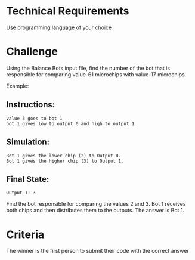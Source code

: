 # Technical Requirements
Use programming language of your choice

# Challenge
Using the Balance Bots input file, find the number of the bot that is responsible for comparing value-61 microchips with value-17 microchips.


Example:

## Instructions:
```value 2 goes to bot 1
value 3 goes to bot 1
bot 1 gives low to output 0 and high to output 1
```
## Simulation:
```Bot 1 receives chips 2 and 3.
Bot 1 gives the lower chip (2) to Output 0.
Bot 1 gives the higher chip (3) to Output 1.
```
## Final State:
```Output 0: 2
Output 1: 3
```
Find the bot responsible for comparing the values 2 and 3. Bot 1 receives both chips and then distributes them to the outputs. The answer is Bot 1.


# Criteria
The winner is the first person to submit their code with the correct answer
